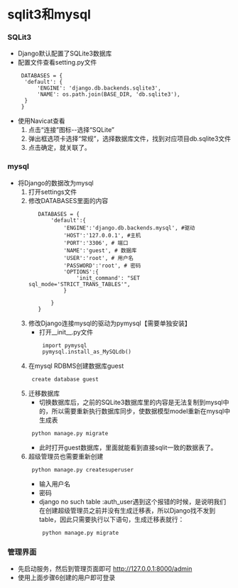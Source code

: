 # sqlit3和mysql
### SQLit3
* Django默认配置了SQLite3数据库
* 配置文件查看setting.py文件
  ```
   DATABASES = {
    'default': {
        'ENGINE': 'django.db.backends.sqlite3',
        'NAME': os.path.join(BASE_DIR, 'db.sqlite3'),
    }
   }
  ```
* 使用Navicat查看
  1. 点击“连接”图标--选择“SQLite”
  2. 弹出框选项卡选择“常规”，选择数据库文件，找到对应项目db.sqlite3文件
  3. 点击确定，就关联了。

### mysql
* 将Django的数据改为mysql
  1. 打开settings文件
  2. 修改DATABASES里面的内容
     ```
        DATABASES = {
            'default':{
                'ENGINE':'django.db.backends.mysql', #驱动
                'HOST':'127.0.0.1', #主机
                'PORT':'3306', # 端口
                'NAME':'guest', # 数据库
                'USER':'root', # 用户名
                'PASSWORD':'root', # 密码
                'OPTIONS':{
                    'init_command': "SET sql_mode='STRICT_TRANS_TABLES'",
                }

            }
        }
     ```
  3. 修改Django连接mysql的驱动为pymysql【需要单独安装】
     * 打开__init__.py文件
       ```
        import pymysql
        pymysql.install_as_MySQLdb()
       ```
  4. 在mysql RDBMS创建数据库guest
     ```
      create database guest
     ```
  5. 迁移数据库
     * 切换数据库后，之前的SQLite3数据库里的内容是无法复制到mysql中的，所以需要重新执行数据库同步，使数据模型model重新在mysql中生成表
     ```
      python manage.py migrate
     ```
     * 此时打开guest数据库，里面就能看到直接sqlit一致的数据表了。
  6. 超级管理员也需要重新创建
     ```
      python manage.py createsuperuser
     ```
     * 输入用户名
     * 密码
     * django no such table :auth_user遇到这个报错的时候，是说明我们在创建超级管理员之前并没有生成迁移表，所以Django找不发到table，因此只需要执行以下语句，生成迁移表就行：
       ```
        python manage.py migrate
       ```

### 管理界面
* 先启动服务，然后到管理页面即可 http://127.0.0.1:8000/admin
* 使用上面步骤6创建的用户即可登录
